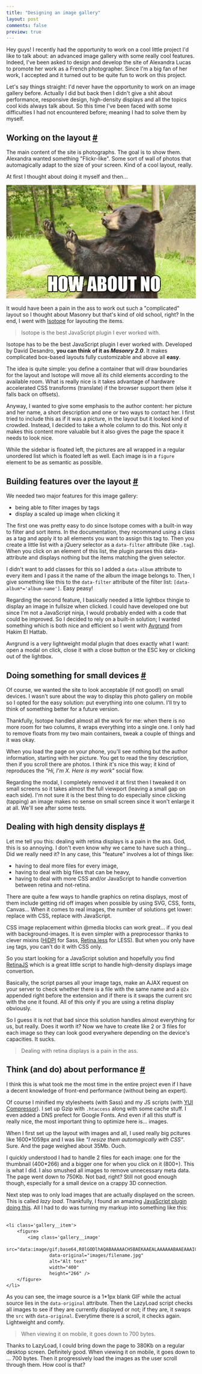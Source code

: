 ```yaml
---
title: "Designing an image gallery"
layout: post
comments: false
preview: true
---
```

<section>
<p>Hey guys! I recently had the opportunity to work on a cool little project I'd like to talk about: an advanced image gallery with some really cool features. Indeed, I've been asked to design and develop the site of Alexandra Lucas to promote her work as a French photographer. Since I'm a big fan of her work, I accepted and it turned out to be quite fun to work on this project.</p>
<p>Let's say things straight: I'd never have the opportunity to work on an image gallery before. Actually I did but back then I didn't give a shit about performance, responsive design, high-density displays and all the topics cool kids always talk about. So this time I've been faced with some difficulties I had not encountered before; meaning I had to solve them by myself.</p>
</section>
<section id="layout">
<h2>Working on the layout <a href="#layout">#</a></h2>
<p>The main content of the site is photographs. The goal is to show them. Alexandra wanted something "Flickr-like". Some sort of wall of photos that automagically adapt to the size of your screen. Kind of a cool layout, really.</p>
<p>At first I thought about doing it myself and then... </p>
<img src="/images/design-an-image-gallery__how-about-no-bear.jpg" alt="Coding a responsive image gallery by hand? What about no!" />
<p>It would have been a pain in the ass to work out such a "complicated" layout so I thought about Masonry but that's kind of old school, right? In the end, I went with <a href='https://github.com/desandro/isotope'>Isotope</a> for layouting the items.</p>
<blockquote class="pull-quote--right">Isotope is the best JavaScript plugin I ever worked with.</blockquote>
<p>Isotope has to be the best JavaScript plugin I ever worked with. Developed by David Desandro, <strong>you can think of it as <em>Masonry 2.0</em></strong>. It makes complicated box-based layouts fully customizable and above all <strong>easy</strong>.</p>
<p>The idea is quite simple: you define a container that will draw boundaries for the layout and Isotope will move all its child elements according to the available room. What is really nice is it takes advantage of hardware accelerated CSS transforms (translate) if the browser support them (else it falls back on offsets).</p>
<p>Anyway, I wanted to give some emphasis to the author content: her picture and her name, a short description and one or two ways to contact her. I first tried to include this as if it was a picture, in the layout but it looked kind of crowded. Instead, I decided to take a whole column to do this. Not only it makes this content more valuable but it also gives the page the space it needs to look nice.</p>
<p>While the sidebar is floated left, the pictures are all wrapped in a regular unordered list which is floated left as well. Each image is in a <code>figure</code> element to be as semantic as possible.</p>
</section>
<section id="features">
<h2>Building features over the layout <a href="#features">#</a></h2>
<p>We needed two major features for this image gallery:</p>
<ul>
	<li>being able to filter images by tags</li>
	<li>display a scaled up image when clicking it</li>
</ul>
<p>The first one was pretty easy to do since Isotope comes with a built-in way to filter and sort items. In the documentation, they recommand using a class as a tag and apply it to all elements you want to assign this tag to. Then you create a little list with a jQuery selector as a <code>data-filter</code> attribute (like <code>.tag</code>). When you click on an element of this list, the plugin parses this data-attribute and displays nothing but the items matching the given selector.</p>
<p>I didn't want to add classes for this so I added a <code>data-album</code> attribute to every item and I pass it the name of the album the image belongs to. Then, I give something like this to the <code>data-filter</code> attribute of the filter list: <code>[data-album*='album-name']</code>. Easy peasy!</p>
<p>Regarding the second feature, I basically needed a little lightbox thingie to display an image in fullsize when clicked. I could have developed one but since I'm not a JavaScript ninja, I would probably ended with a code that could be improved. So I decided to rely on a built-in solution; I wanted something which is both nice and efficient so I went with <a href="http://lab.hakim.se/avgrund/">Avgrund</a> from Hakim El Hattab.</p>
<p>Avrgrund is a very lightweight modal plugin that does exactly what I want: open a modal on click, close it with a close button or the ESC key or clicking out of the lightbox.</p>
</section>
<section id="responsive">
<h2>Doing something for small devices <a href="#responsive">#</a></h2>
<p>Of course, we wanted the site to look acceptable (if not good!) on small devices. I wasn't sure about the way to display this photo gallery on mobile so I opted for the easy solution: put everything into one column. I'll try to think of something better for a future version.</p>
<p>Thankfully, Isotope handled almost all the work for me: when there is no more room for two columns, it wraps everything into a single one. I only had to remove floats from my two main containers, tweak a couple of things and it was okay.</p>
<p>When you load the page on your phone, you'll see nothing but the author information, starting with her picture. You get to read the tiny description, then if you scroll there are photos. I think it's nice this way; it kind of reproduces the <em>"Hi, I'm X. Here is my work"</em> social flow.</p>
<p>Regarding the modal, I completely removed it at first then I tweaked it on small screens so it takes almost the full viewport (leaving a small gap on each side). I'm not sure it is the best thing to do especially since clicking (tapping) an image makes no sense on small screen since it won't enlarge it at all. We'll see after some tests.</p>
</section>
<section id="high-density-displays">
<h2>Dealing with high density displays <a href="#high-density-displays">#</a></h2>
<p>Let me tell you this: dealing with retina displays is a pain in the ass. God, this is so annoying. I don't even know why we came to have such a thing... Did we really need it? In any case, this "feature" involves a lot of things like:</p>
<ul>
	<li>having to deal more files for every image,</li>
	<li>having to deal with big files that can be heavy,</li>
	<li>having to deal with more CSS and/or JavaScript to handle convertion between retina and not-retina.</li>
</ul>
<p>There are quite a few ways to handle graphics on retina displays, most of them include getting rid off images when possible by using SVG, CSS, fonts, Canvas... When it comes to real images, the number of solutions get lower: replace with CSS, replace with JavaScript.</p>
<p>CSS image replacement within @media blocks can work great... if you deal with background-images. It is even simpler with a preprocessor thanks to clever mixins (<a href="https://github.com/kaelig/hidpi">HiDPI</a> for Sass, <a href="https://github.com/imulus/retinajs/blob/master/src/retina.less">Retina.less</a> for LESS). But when you only have <code>img</code> tags, you can't do it with CSS only.</p>
<p>So you start looking for a JavaScript solution and hopefully you find <a href="http://retinajs.com/">RetinaJS</a> which is a great little script to handle high-density displays image convertion.</p>
<p>Basically, the script parses all your image tags, make an AJAX request on your server to check whether there is a file with the same name and a <code>@2x</code> appended right before the extension and if there is it swaps the current src with the one it found. All of this only if you are using a retina display obviously.</p>
<p>So I guess it is not that bad since this solution handles almost everything for us, but really. Does it worth it? Now we have to create like 2 or 3 files for each image so they can look good everywhere depending on the device's capacities. It sucks.</p>
<blockquote class="pull-quote--right">Dealing with retina displays is a pain in the ass.</blockquote>
</section>
<section id="performance">
<h2>Think (and do) about performance <a href="#performance">#</a></h2>
<p>I think this is what took me the most time in the entire project even if I have a decent knowledge of front-end performance (without being an expert).</p>
<p>Of course I minified my stylesheets (with Sass) and my JS scripts (with <a href="http://refresh-sf.com/yui/">YUI Compressor</a>). I set up Gzip with <code>.htaccess</code> along with some cache stuff. I even added a DNS prefect for Google Fonts. And even if all this stuff is really nice, the most important thing to optimize here is... images.</p>
<p>When I first set up the layout with images and all, I used really big pcitures like 1600*1059px and I was like <em>"I resize them automagically with CSS"</em>. Sure. And the page weighed about 35Mb. Ouch.</p>
<p>I quickly understood I had to handle 2 files for each image: one for the thumbnail (400*266) and a bigger one for when you click on it (800+). This is what I did. I also smushed all images to remove unnecessary meta data. The page went down to 750Kb. Not bad, right? Still not good enough though, especially for a small device on a crappy 3D connection.</p>
<p>Next step was to only load images that are actually displayed on the screen. This is called <em>lazy load</em>. Thankfully, I found an amazing <a href="http://www.appelsiini.net/projects/lazyload">JavaScript plugin doing this</a>. All I had to do was turning my markup into something like this:</p>
<pre class="language-markup"><code>
&lt;li class='gallery__item'&gt;
	&lt;figure&gt;
		&lt;img class='gallery__image'
				src="data:image/gif;base64,R0lGODlhAQABAAAAACH5BAEKAAEALAAAAAABAAEAAAICTAEAOw=="
				data-original="images/filename.jpg" 
				alt="Alt text" 
				width="400" 
				height="266" /&gt;
	&lt;/figure&gt;
&lt;/li&gt;
</code></pre>
<p>As you can see, the image source is a 1*1px blank GIF while the actual source lies in the <code>data-original</code> attribute. Then the LazyLoad script checks all images to see if they are currently displayed or not; if they are, it swaps the <code>src</code> with <code>data-original</code>. Everytime there is a scroll, it checks again. Lightweight and comfy.</p>
<blockquote class="pull-quote--right">When viewing it on mobile, it goes down to 700 bytes.</blockquote>
<p>Thanks to LazyLoad, I could bring down the page to 380Kb on a regular desktop screen. Definitely good. When viewing it on mobile, it goes down to ... 700 bytes. Then it progressively load the images as the user scroll through them. How cool is that? </p>
</section>